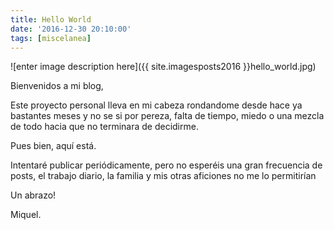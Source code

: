 ```yaml
---
title: Hello World
date: '2016-12-30 20:10:00'
tags: [miscelanea]
---
```


![enter image description here]({{ site.imagesposts2016 }}hello_world.jpg)

Bienvenidos a mi blog,

Este proyecto personal lleva en mi cabeza rondandome desde hace ya bastantes meses y no se si por pereza, falta de tiempo, miedo o una mezcla de todo hacia que no terminara de decidirme.

Pues bien, aquí está.

Intentaré publicar periódicamente, pero no esperéis una gran frecuencia de posts, el trabajo diario, la familia y mis otras aficiones no me lo permitirían

Un abrazo!

Miquel.
